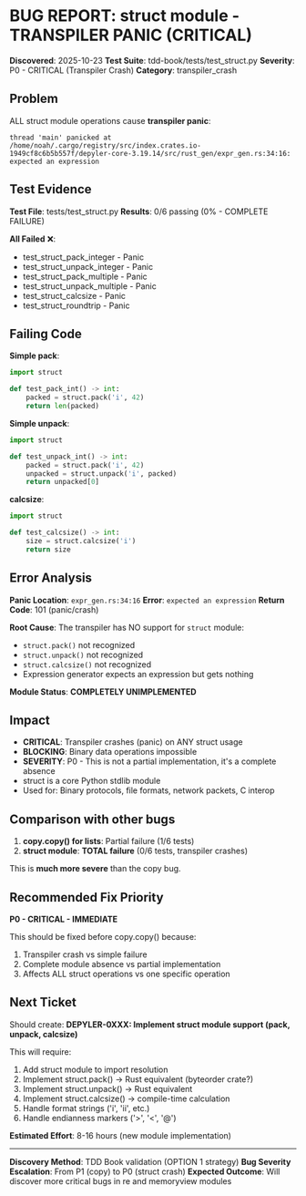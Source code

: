 # BUG REPORT: struct module - TRANSPILER PANIC (CRITICAL)

**Discovered**: 2025-10-23
**Test Suite**: tdd-book/tests/test_struct.py
**Severity**: P0 - CRITICAL (Transpiler Crash)
**Category**: transpiler_crash

## Problem

ALL struct module operations cause **transpiler panic**:
```
thread 'main' panicked at /home/noah/.cargo/registry/src/index.crates.io-1949cf8c6b5b557f/depyler-core-3.19.14/src/rust_gen/expr_gen.rs:34:16:
expected an expression
```

## Test Evidence

**Test File**: tests/test_struct.py
**Results**: 0/6 passing (0% - COMPLETE FAILURE)

**All Failed** ❌:
- test_struct_pack_integer - Panic
- test_struct_unpack_integer - Panic
- test_struct_pack_multiple - Panic
- test_struct_unpack_multiple - Panic
- test_struct_calcsize - Panic
- test_struct_roundtrip - Panic

## Failing Code

**Simple pack**:
```python
import struct

def test_pack_int() -> int:
    packed = struct.pack('i', 42)
    return len(packed)
```

**Simple unpack**:
```python
import struct

def test_unpack_int() -> int:
    packed = struct.pack('i', 42)
    unpacked = struct.unpack('i', packed)
    return unpacked[0]
```

**calcsize**:
```python
import struct

def test_calcsize() -> int:
    size = struct.calcsize('i')
    return size
```

## Error Analysis

**Panic Location**: `expr_gen.rs:34:16`
**Error**: `expected an expression`
**Return Code**: 101 (panic/crash)

**Root Cause**: The transpiler has NO support for `struct` module:
- `struct.pack()` not recognized
- `struct.unpack()` not recognized
- `struct.calcsize()` not recognized
- Expression generator expects an expression but gets nothing

**Module Status**: **COMPLETELY UNIMPLEMENTED**

## Impact

- **CRITICAL**: Transpiler crashes (panic) on ANY struct usage
- **BLOCKING**: Binary data operations impossible
- **SEVERITY**: P0 - This is not a partial implementation, it's a complete absence
- struct is a core Python stdlib module
- Used for: Binary protocols, file formats, network packets, C interop

## Comparison with other bugs

1. **copy.copy() for lists**: Partial failure (1/6 tests)
2. **struct module**: **TOTAL failure** (0/6 tests, transpiler crashes)

This is **much more severe** than the copy bug.

## Recommended Fix Priority

**P0 - CRITICAL - IMMEDIATE**

This should be fixed before copy.copy() because:
1. Transpiler crash vs simple failure
2. Complete module absence vs partial implementation
3. Affects ALL struct operations vs one specific operation

## Next Ticket

Should create: **DEPYLER-0XXX: Implement struct module support (pack, unpack, calcsize)**

This will require:
1. Add struct module to import resolution
2. Implement struct.pack() → Rust equivalent (byteorder crate?)
3. Implement struct.unpack() → Rust equivalent
4. Implement struct.calcsize() → compile-time calculation
5. Handle format strings ('i', 'ii', etc.)
6. Handle endianness markers ('>', '<', '@')

**Estimated Effort**: 8-16 hours (new module implementation)

---

**Discovery Method**: TDD Book validation (OPTION 1 strategy)
**Bug Severity Escalation**: From P1 (copy) to P0 (struct crash)
**Expected Outcome**: Will discover more critical bugs in re and memoryview modules
